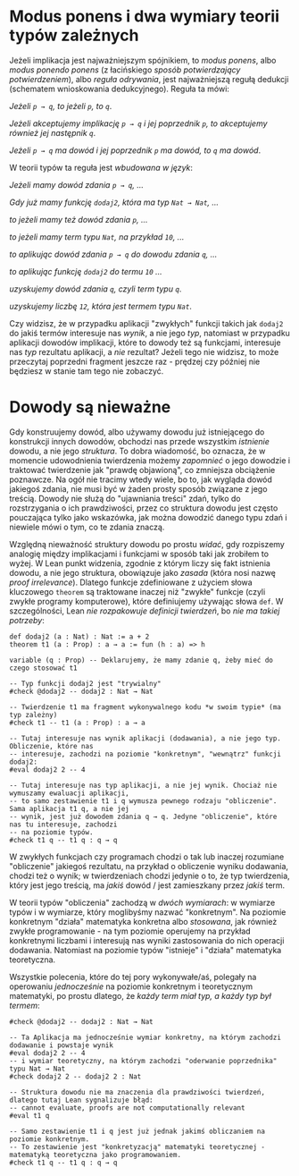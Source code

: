 # Modus ponens i dwa wymiary teorii typów zależnych

Jeżeli implikacja jest najważniejszym spójnikiem, to *modus ponens*, albo *modus ponendo ponens* (z
łacińskiego *sposób potwierdzający potwierdzeniem*), albo *reguła odrywania*, jest najważniejszą
regułą dedukcji (schematem wnioskowania dedukcyjnego). Reguła ta mówi:

*Jeżeli `p → q`, to jeżeli `p`, to `q`*.

*Jeżeli akceptujemy implikację `p → q` i jej poprzednik `p`, to akceptujemy również jej następnik
`q`*.

*Jeżeli `p → q` ma dowód i jej poprzednik `p` ma dowód, to `q` ma dowód*.

W teorii typów ta reguła jest *wbudowana w język*: 

*Jeżeli mamy dowód zdania `p → q`, ...*

*Gdy już mamy funkcję `dodaj2`, która ma typ `Nat → Nat`, ...*

*to jeżeli mamy też dowód zdania `p`, ...*

*to jeżeli mamy term typu `Nat`, na przykład `10`, ...*

*to aplikując dowód zdania `p → q` do dowodu zdania `q`, ...*

*to aplikując funkcję `dodaj2` do termu `10` ...*

*uzyskujemy dowód zdania `q`, czyli term typu `q`*.

*uzyskujemy liczbę `12`, która jest termem typu `Nat`*.

Czy widzisz, że w przypadku aplikacji "zwykłych" funkcji takich jak `dodaj2` do jakiś termów
interesuje nas *wynik*, a nie jego *typ*, natomiast w przypadku aplikacji dowodów implikacji, które
to dowody też są funkcjami, interesuje nas *typ* rezultatu aplikacji, a *nie* rezultat? Jeżeli tego
nie widzisz, to może przeczytaj poprzedni fragment jeszcze raz - prędzej czy później nie będziesz w
stanie tam tego nie zobaczyć.

# Dowody są nieważne

Gdy konstruujemy dowód, albo używamy dowodu już istniejącego do konstrukcji innych dowodów, obchodzi
nas przede wszystkim *istnienie* dowodu, a nie jego *struktura*. To dobra wiadomość, bo oznacza, że
w momencie udowodnienia twierdzenia możemy *zapomnieć* o jego dowodzie i traktować twierdzenie jak
"prawdę objawioną", co zmniejsza obciążenie poznawcze. Na ogół nie tracimy wtedy wiele, bo to, jak
wygląda dowód jakiegoś zdania, nie musi być w żaden prosty sposób związane z jego treścią. Dowody
nie służą do "ujawniania treści" zdań, tylko do rozstrzygania o ich prawdziwości, przez co struktura
dowodu jest często pouczająca tylko jako wskazówka, jak można dowodzić danego typu zdań i niewiele
mówi o tym, co te zdania znaczą.

Względną nieważność struktury dowodu po prostu *widać*, gdy rozpiszemy analogię między implikacjami
i funkcjami w sposób taki jak zrobiłem to wyżej. W Lean punkt widzenia, zgodnie z którym liczy się
fakt istnienia dowodu, a nie jego struktura, obowiązuje jako *zasada* (która nosi nazwę *proof
irrelevance*). Dlatego funkcje zdefiniowane z użyciem słowa kluczowego `theorem` są traktowane
inaczej niż "zwykłe" funkcje (czyli zwykłe programy komputerowe), które definiujemy używając słowa
`def`. W szczególności, Lean *nie rozpakowuje definicji twierdzeń*, bo *nie ma takiej potrzeby*:

```lean
def dodaj2 (a : Nat) : Nat := a + 2
theorem t1 (a : Prop) : a → a := fun (h : a) => h

variable (q : Prop) -- Deklarujemy, że mamy zdanie q, żeby mieć do czego stosować t1

-- Typ funkcji dodaj2 jest "trywialny"
#check @dodaj2 -- dodaj2 : Nat → Nat

-- Twierdzenie t1 ma fragment wykonywalnego kodu *w swoim typie* (ma typ zależny)
#check t1 -- t1 (a : Prop) : a → a

-- Tutaj interesuje nas wynik aplikacji (dodawania), a nie jego typ. Obliczenie, które nas
-- interesuje, zachodzi na poziomie "konkretnym", "wewnątrz" funkcji dodaj2:
#eval dodaj2 2 -- 4

-- Tutaj interesuje nas typ aplikacji, a nie jej wynik. Chociaż nie wymuszamy ewaluacji aplikacji, 
-- to samo zestawienie t1 i q wymusza pewnego rodzaju "obliczenie". Sama aplikacja t1 q, a nie jej 
-- wynik, jest już dowodem zdania q → q. Jedyne "obliczenie", które nas tu interesuje, zachodzi 
-- na poziomie typów. 
#check t1 q -- t1 q : q → q
```

W zwykłych funkcjach czy programach chodzi o tak lub inaczej rozumiane "obliczenie" jakiegoś
rezultatu, na przykład o obliczenie wyniku dodawania, chodzi też o wynik; w twierdzeniach chodzi
jedynie o to, że typ twierdzenia, który jest jego treścią, ma *jakiś* dowód / jest zamieszkany przez
*jakiś* term.

W teorii typów "obliczenia" zachodzą w *dwóch wymiarach*: w wymiarze typów i w wymiarze, który
moglibyśmy nazwać "konkretnym". Na poziomie konkretnym "działa" matematyka konkretna albo
*stosowana*, jak również zwykłe programowanie - na tym poziomie operujemy na przykład konkretnymi
liczbami i interesują nas wyniki zastosowania do nich operacji dodawania. Natomiast na poziomie
typów "istnieje" i "działa" matematyka teoretyczna.

Wszystkie polecenia, które do tej pory wykonywałe/aś, polegały na operowaniu *jednocześnie* na
poziomie konkretnym i teoretycznym matematyki, po prostu dlatego, że *każdy term miał typ, a każdy
typ był termem*:

```lean
#check @dodaj2 -- dodaj2 : Nat → Nat

-- Ta Aplikacja ma jednocześnie wymiar konkretny, na którym zachodzi dodawanie i powstaje wynik
#eval dodaj2 2 -- 4
-- i wymiar teoretyczny, na którym zachodzi "oderwanie poprzednika" typu Nat → Nat
#check dodaj2 2 -- dodaj2 2 : Nat

-- Struktura dowodu nie ma znaczenia dla prawdziwości twierdzeń, dlatego tutaj Lean sygnalizuje błąd:
-- cannot evaluate, proofs are not computationally relevant
#eval t1 q

-- Samo zestawienie t1 i q jest już jednak jakimś obliczaniem na poziomie konkretnym.
-- To zestawienie jest "konkretyzacją" matematyki teoretycznej - matematyką teoretyczna jako programowaniem.
#check t1 q -- t1 q : q → q
```
